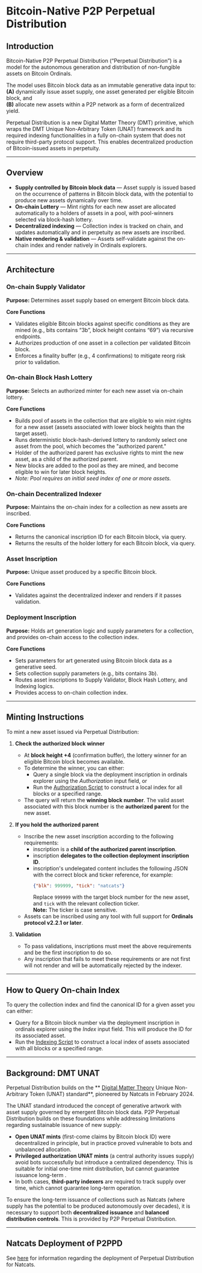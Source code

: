 # Bitcoin-Native P2P Perpetual Distribution  

## Introduction  
Bitcoin-Native P2P Perpetual Distribution (“Perpetual Distribution”) is a model for the autonomous generation and distribution of non-fungible assets on Bitcoin Ordinals.  

The model uses Bitcoin block data as an immutable generative data input to:  
**(A)** dynamically issue asset supply, one asset generated per eligible Bitcoin block, and  
**(B)** allocate new assets within a P2P network as a form of decentralized yield.  

Perpetual Distribution is a new Digital Matter Theory (DMT) primitive, which wraps the DMT Unique Non-Arbitrary Token (UNAT) framework and its required indexing functionalities in a fully on-chain system that does not require third-party protocol support. This enables decentralized production of Bitcoin-issued assets in perpetuity.  

---

## Overview  
- **Supply controlled by Bitcoin block data** — Asset supply is issued based on the occurrence of patterns in Bitcoin block data, with the potential to produce new assets dynamically over time.  
- **On-chain Lottery** — Mint rights for each new asset are allocated automatically to a holders of assets in a pool, with pool-winners selected via block-hash lottery.  
- **Decentralized indexing** — Collection index is tracked on chain, and updates automatically and in perpetuity as new assets are inscribed. 
- **Native rendering & validation** — Assets self-validate against the on-chain index and render natively in Ordinals explorers.  

---

## Architecture  

### On-chain Supply Validator
**Purpose:** Determines asset supply based on emergent Bitcoin block data.  

**Core Functions**  
- Validates eligible Bitcoin blocks against specific conditions as they are mined (e.g., bits contains “3b”, block height contains “69”) via recursive endpoints.  
- Authorizes production of one asset in a collection per validated Bitcoin block.  
- Enforces a finality buffer (e.g., 4 confirmations) to mitigate reorg risk prior to validation.  

### On-chain Block Hash Lottery 
**Purpose:** Selects an authorized minter for each new asset via on-chain lottery.  

**Core Functions**  
- Builds pool of assets in the collection that are eligible to win mint rights for a new asset (assets associated with lower block heights than the target asset).  
- Runs deterministic block-hash-derived lottery to randomly select one asset from the pool, which becomes the "authorized parent."  
- Holder of the authorized parent has exclusive rights to mint the new asset, as a child of the authorized parent.  
- New blocks are added to the pool as they are mined, and become eligible to win for later block heights.
- *Note: Pool requires an initial seed index of one or more assets.* 

### On-chain Decentralized Indexer  
**Purpose:** Maintains the on-chain index for a collection as new assets are inscribed.  

**Core Functions**  
- Returns the canonical inscription ID for each Bitcoin block, via query.  
- Returns the results of the holder lottery for each Bitcoin block, via query.

### Asset Inscription  
**Purpose:** Unique asset produced by a specific Bitcoin block.  

**Core Functions**  
- Validates against the decentralized indexer and renders if it passes validation.  

### Deployment Inscription  
**Purpose:** Holds art generation logic and supply parameters for a collection, and provides on-chain access to the collection index.  

**Core Functions**  
- Sets parameters for art generated using Bitcoin block data as a generative seed.  
- Sets collection supply parameters (e.g., bits contains 3b).  
- Routes asset inscriptions to Supply Validator, Block Hash Lottery, and Indexing logics.   
- Provides access to on-chain collection index. 

---

## Minting Instructions  
To mint a new asset issued via Perpetual Distribution:  

1. **Check the authorized block winner**  
   - At **block height +4** (confirmation buffer), the lottery winner for an eligible Bitcoin block becomes available.  
   - To determine the winner, you can either:  
     - Query a single block via the deployment inscription in ordinals explorer using the *Authorization* input field, or  
     - Run the [Authorization Script](https://github.com/evonbit/bitcoin-native-systems/blob/main/P2P%20Perpetual%20Distribution/02-scripts/authorization-script.py) to construct a local index for all blocks or a specified range.  
   - The query will return the **winning block number**. The valid asset associated with this block number is the **authorized parent** for the new asset.  

2. **If you hold the authorized parent**  
   - Inscribe the new asset inscription according to the following requirements:   
     - inscription is a **child of the authorized parent inscription**.  
     - inscription **delegates to the collection deployment inscription ID**.  
     - inscription's undelegated content includes the following JSON with the correct block and ticker reference, for example:  
       ```json
       {"blk": 999999, "tick": "natcats"}
       ```  
       Replace `999999` with the target block number for the new asset, and `tick` with the relevant collection ticker.  
       **Note:** The ticker is case sensitive.  
   - Assets can be inscribed using any tool with full support for **Ordinals protocol v2.2.1 or later**.  

3. **Validation**  
   - To pass validations, inscriptions must meet the above requirements and be the first inscription to do so. 
   - Any inscription that fails to meet these requirements or are not first will not render and will be automatically rejected by the indexer.

---

## How to Query On-chain Index
To query the collection index and find the canonical ID for a given asset you can either:   
- Query for a Bitcoin block number via the deployment inscription in ordinals explorer using the *Index* input field. This will produce the ID for its associated asset.   
- Run the [Indexing Script](https://github.com/evonbit/bitcoin-native-systems/blob/main/P2P%20Perpetual%20Distribution/02-scripts/index-script.py) to construct a local index of assets associated with all blocks or a specified range.  

---

## Background: DMT UNAT  
Perpetual Distribution builds on the ** [Digital Matter Theory](https://digital-matter-theory.gitbook.io/digital-matter-theory) Unique Non-Arbitrary Token (UNAT) standard**, pioneered by Natcats in February 2024.

The UNAT standard introduced the concept of generative artwork with asset supply governed by emergent Bitcoin block data. P2P Perpetual Distribution builds on these foundations while addressing limitations regarding sustainable issuance of new supply:  

- **Open UNAT mints** (first-come claims by Bitcoin block ID) were decentralized in principle, but in practice proved vulnerable to bots and unbalanced allocation.  
- **Privileged authorization UNAT mints** (a central authority issues supply) avoid bots successfully but introduce a centralized dependency. This is suitable for initial one-time mint distribution, but cannot guarantee issuance long-term .   
- In both cases, **third-party indexers** are required to track supply over time, which cannot guarantee long-term operation.  

To ensure the long-term issuance of collections such as Natcats (where supply has the potential to be produced autonomously over decades), it is necessary to support both **decentralized issuance** and **balanced distribution controls**. This is provided by P2P Perpetual Distribution.  

---

## Natcats Deployment of P2PPD  
See [here](https://github.com/evonbit/bitcoin-native-systems/blob/main/Natcats/03-natcats-perpetual-distribution-upgrade.md) for information regarding the deployment of Perpetual Distribution for Natcats.  


